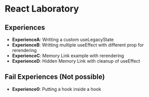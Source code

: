 # React Laboratory

## Experiences

* **ExperienceA**: Writting a custom useLegacyState
* **ExperienceB**: Writting multiple useEffect with different prop for rerendering
* **ExperienceC**: Memory Link example with rerendering
* **ExperienceD**: Hidden Memory Link with cleanup of useEffect

## Fail Experiences (Not possible)

* **Experience0**: Putting a hook inside a hook
